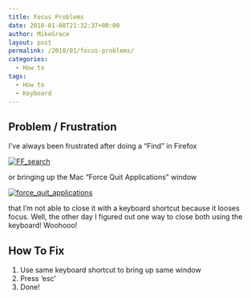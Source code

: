 ```yaml
---
title: Focus Problems
date: 2010-01-08T21:32:37+00:00
author: MikeGrace
layout: post
permalink: /2010/01/focus-problems/
categories:
  - How to
tags:
  - How to
  - Keyboard
---
```

## Problem / Frustration

I&#8217;ve always been frustrated after doing a &#8220;Find&#8221; in Firefox

[<img class="aligncenter size-full wp-image-1215" title="FF_search" src="/assets/2010/01/FF_search.jpg" alt="FF_search" width="500" height="26" srcset="/assets/2010/01/FF_search.jpg 500w, /assets/2010/01/FF_search-300x15.jpg 300w" sizes="(max-width: 500px) 100vw, 500px" />](/assets/2010/01/FF_search.jpg)

or bringing up the Mac &#8220;Force Quit Applications&#8221; window

[<img class="aligncenter size-full wp-image-1216" title="force_quit_applications" src="/assets/2010/01/force_quit_applications.png" alt="force_quit_applications" width="426" height="370" srcset="/assets/2010/01/force_quit_applications.png 426w, /assets/2010/01/force_quit_applications-300x260.png 300w" sizes="(max-width: 426px) 100vw, 426px" />](/assets/2010/01/force_quit_applications.png)

that I&#8217;m not able to close it with a keyboard shortcut because it looses focus. Well, the other day I figured out one way to close both using the keyboard! Woohooo!

## How To Fix

  1. Use same keyboard shortcut to bring up same window
  2. Press &#8216;esc&#8217;
  3. Done!